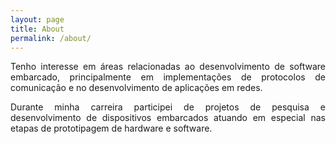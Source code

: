 ```yaml
---
layout: page
title: About
permalink: /about/
---
```

<div align="justify">
Tenho interesse em áreas relacionadas ao desenvolvimento de software
embarcado, principalmente em implementações de protocolos de comunicação
e no desenvolvimento de aplicações em redes.

Durante minha carreira participei de projetos de pesquisa e desenvolvimento
de dispositivos embarcados atuando em especial nas etapas de prototipagem de
hardware e software.
</div>
